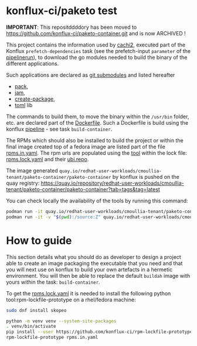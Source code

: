 # konflux-ci/paketo test

**IMPORTANT**: This repositddddory has been moved to https://github.com/konflux-ci/paketo-container.git and is now ARCHIVED !

This project contains the information used by [cachi2](containerbuildsystem), executed part of the Konflux `prefetch-dependencies` task (see the prefetch-input `parameter` of the [pipelinerun](.tekton/paketo-container-push.yaml)), to download the go modules needed to build the binary of the different applications.

Such applications are declared as [git submodules](.gitmodules) and listed hereafter

- [pack](https://github.com/redhat-buildpacks/fork-pack),
- [jam](https://github.com/redhat-buildpacks/fork-jam),
- [create-package](https://github.com/redhat-buildpacks/fork-libpak),
- [toml](https://github.com/pelletier/go-toml) lib

The commands to build them, to move the binary within the `/usr/bin` folder, etc. are declared part of the [Dockerfile](Containerfile).
Such a Dockerfile is build using the konflux [pipeline](.tekton/build-pipeline.yaml) - see task `build-container`.

The RPMs which should also be installed to build the project or within the final image created top of a fedora image
are listed part of the file [rpms.in.yaml](rpms.in.yaml). The rpm urls are populated using the [tool](https://github.com/konflux-ci/rpm-lockfile-prototype) within the lock file: [rpms.lock.yaml](rpms.lock.yaml) and their [ubi.repo](ubi.repo).

The image generated `quay.io/redhat-user-workloads/cmoullia-tenant/paketo-container/paketo-container` by konflux 
is pushed on the quay registry: https://quay.io/repository/redhat-user-workloads/cmoullia-tenant/paketo-container/paketo-container?tab=tags&tag=latest

You can check locally the availability of the tools by running this command:
```bash
podman run -it quay.io/redhat-user-workloads/cmoullia-tenant/paketo-container/paketo-container:<TAG> pack
podman run -it -v "$(pwd):/source:Z" quay.io/redhat-user-workloads/cmoullia-tenant/paketo-container/paketo-container:$TAG tomljson /source/builder.toml
```

# How to guide

This section details what you should do as developer to design a project able to create an image packaging the executable that you need
and that you will next use on konflux to build your own artefacts in a hermetic environment. You will then be able to replace the default `buildah` image with yours
within the task: `build-container`.

To get the [rpms.lock.yaml](rpms.lock.yaml) it is needed to install the following python tool:rpm-lockfile-prototype on a rhel/fedora machine:
```bash
sudo dnf install skopeo

python -m venv venv --system-site-packages
. venv/bin/activate
pip install --user https://github.com/konflux-ci/rpm-lockfile-prototype/archive/refs/heads/main.zip
rpm-lockfile-prototype rpms.in.yaml
```






